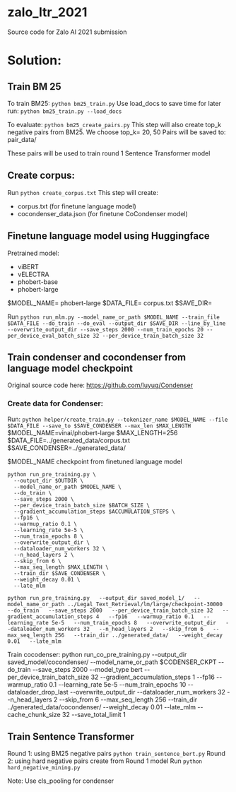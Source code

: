# zalo_ltr_2021
Source code for Zalo AI 2021 submission

# Solution:
## Train BM 25
To train BM25: ``python bm25_train.py``
Use load_docs to save time for later run: ``python bm25_train.py --load_docs``

To evaluate: ``python bm25_create_pairs.py``
This step will also create top_k negative pairs from BM25. We choose top_k= 20, 50
Pairs will be saved to: pair_data/

These pairs will be used to train round 1 Sentence Transformer model

## Create corpus: 
Run ``python create_corpus.txt``
This step will create:
- corpus.txt  (for finetune language model)
- cocondenser_data.json (for finetune CoCondenser model)

## Finetune language model using Huggingface
Pretrained model:
- viBERT
- vELECTRA
- phobert-base
- phobert-large

$MODEL_NAME= phobert-large
$DATA_FILE= corpus.txt
$SAVE_DIR=

Run ``python run_mlm.py --model_name_or_path $MODEL_NAME --train_file $DATA_FILE --do_train --do_eval --output_dir $SAVE_DIR --line_by_line --overwrite_output_dir --save_steps 2000 --num_train_epochs 20 --per_device_eval_batch_size 32 --per_device_train_batch_size 32``

##  Train condenser and cocondenser from language model checkpoint
Original source code here: https://github.com/luyug/Condenser

### Create data for Condenser: 
Run: ``python helper/create_train.py --tokenizer_name $MODEL_NAME --file $DATA_FILE --save_to $SAVE_CONDENSER --max_len $MAX_LENGTH``
$MODEL_NAME=vinai/phobert-large
$MAX_LENGTH=256
$DATA_FILE=../generated_data/corpus.txt
$SAVE_CONDENSER=../generated_data/

$MODEL_NAME checkpoint from finetuned language model 

```
python run_pre_training.py \
  --output_dir $OUTDIR \
  --model_name_or_path $MODEL_NAME \
  --do_train \
  --save_steps 2000 \
  --per_device_train_batch_size $BATCH_SIZE \
  --gradient_accumulation_steps $ACCUMULATION_STEPS \
  --fp16 \
  --warmup_ratio 0.1 \
  --learning_rate 5e-5 \
  --num_train_epochs 8 \
  --overwrite_output_dir \
  --dataloader_num_workers 32 \
  --n_head_layers 2 \
  --skip_from 6 \
  --max_seq_length $MAX_LENGTH \
  --train_dir $SAVE_CONDENSER \
  --weight_decay 0.01 \
  --late_mlm
```

``python run_pre_training.py   --output_dir saved_model_1/   --model_name_or_path ../Legal_Text_Retrieval/lm/large/checkpoint-30000   --do_train   --save_steps 2000   --per_device_train_batch_size 32   --gradient_accumulation_steps 4   --fp16   --warmup_ratio 0.1   --learning_rate 5e-5   --num_train_epochs 8   --overwrite_output_dir   --dataloader_num_workers 32   --n_head_layers 2   --skip_from 6   --max_seq_length 256   --train_dir ../generated_data/   --weight_decay 0.01   --late_mlm``


Train cocodenser:
python  run_co_pre_training.py   --output_dir saved_model/cocondenser/   --model_name_or_path $CODENSER_CKPT   --do_train   --save_steps 2000   --model_type bert   --per_device_train_batch_size 32   --gradient_accumulation_steps 1   --fp16   --warmup_ratio 0.1   --learning_rate 5e-5   --num_train_epochs 10   --dataloader_drop_last   --overwrite_output_dir   --dataloader_num_workers 32   --n_head_layers 2   --skip_from 6   --max_seq_length 256   --train_dir ../generated_data/cocondenser/   --weight_decay 0.01   --late_mlm  --cache_chunk_size 32 --save_total_limit 1

## Train Sentence Transformer
Round 1: using BM25 negative pairs
``python train_sentence_bert.py``
Round 2: using hard negative pairs create from Round 1 model
Run ``python hard_negative_mining.py``

Note: Use cls_pooling for condenser


